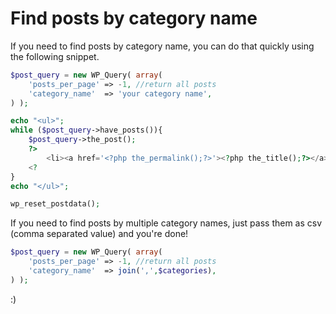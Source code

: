 # Find posts by category name

If you need to find posts by category name, you can do that quickly using the following snippet. 

```php
$post_query = new WP_Query( array(
    'posts_per_page' => -1, //return all posts
    'category_name'  => 'your category name',
) );

echo "<ul>";
while ($post_query->have_posts()){
    $post_query->the_post();
    ?>
        <li><a href='<?php the_permalink();?>'><?php the_title();?></a></li>
    <?
}
echo "</ul>";

wp_reset_postdata();

```

If you need to find posts by multiple category names, just pass them as csv (comma separated value) and you're done!

```php
$post_query = new WP_Query( array(
    'posts_per_page' => -1, //return all posts
    'category_name'  => join(',',$categories),
) );
```

:)